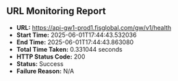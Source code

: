 ## URL Monitoring Report

- **URL:** https://api-gw1-prod1.fisglobal.com/gw/v1/health
- **Start Time:** 2025-06-01T17:44:43.532036
- **End Time:** 2025-06-01T17:44:43.863080
- **Total Time Taken:** 0.331044 seconds
- **HTTP Status Code:** 200
- **Status:** Success
- **Failure Reason:** N/A
